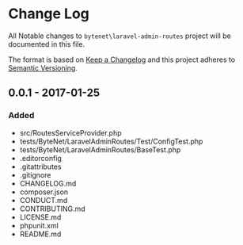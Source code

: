 # Change Log

All Notable changes to `bytenet\laravel-admin-routes` project will be documented in this file.


The format is based on [Keep a Changelog](http://keepachangelog.com/) and this project adheres to [Semantic Versioning](http://semver.org/).

## 0.0.1 - 2017-01-25
### Added
- src/RoutesServiceProvider.php
- tests/ByteNet/LaravelAdminRoutes/Test/ConfigTest.php
- tests/ByteNet/LaravelAdminRoutes/BaseTest.php
- .editorconfig
- .gitattributes
- .gitignore
- CHANGELOG.md
- composer.json
- CONDUCT.md
- CONTRIBUTING.md
- LICENSE.md
- phpunit.xml
- README.md

